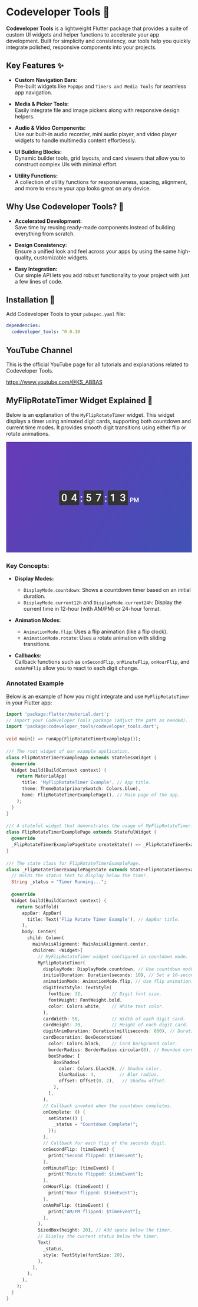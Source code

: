 # Codeveloper Tools 🚀

**Codeveloper Tools** is a lightweight Flutter package that provides a suite of custom UI widgets and helper functions to accelerate your app development. Built for simplicity and consistency, our tools help you quickly integrate polished, responsive components into your projects.

## Key Features ✨

- **Custom Navigation Bars:**  
  Pre-built widgets like `PopUps` and `Timers and Media Tools` for seamless app navigation.

- **Media & Picker Tools:**  
  Easily integrate file and image pickers along with responsive design helpers.

- **Audio & Video Components:**  
  Use our built-in audio recorder, mini audio player, and video player widgets to handle multimedia content effortlessly.

- **UI Building Blocks:**  
  Dynamic builder tools, grid layouts, and card viewers that allow you to construct complex UIs with minimal effort.

- **Utility Functions:**  
  A collection of utility functions for responsiveness, spacing, alignment, and more to ensure your app looks great on any device.

## Why Use Codeveloper Tools? 🤔

- **Accelerated Development:**  
  Save time by reusing ready-made components instead of building everything from scratch.

- **Design Consistency:**  
  Ensure a unified look and feel across your apps by using the same high-quality, customizable widgets.

- **Easy Integration:**  
  Our simple API lets you add robust functionality to your project with just a few lines of code.

## Installation 🔧

Add Codeveloper Tools to your `pubspec.yaml` file:

```yaml
dependencies:
  codeveloper_tools: ^0.0.10
```

## YouTube Channel

This is the official YouTube page for all tutorials and explanations related to Codeveloper Tools.

https://www.youtube.com/@KS_ABBAS





## MyFlipRotateTimer Widget Explained 🔄

Below is an explanation of the `MyFlipRotateTimer` widget. This widget displays a timer using animated digit cards, supporting both countdown and current time modes. It provides smooth digit transitions using either flip or rotate animations.

![MyFlipRotateTimer Widget](images/MyFlipRotateTimer.png)

### Key Concepts:
- **Display Modes:**  
  - `DisplayMode.countdown`: Shows a countdown timer based on an initial duration.  
  - `DisplayMode.current12h` and `DisplayMode.current24h`: Display the current time in 12-hour (with AM/PM) or 24-hour format.
  
- **Animation Modes:**  
  - `AnimationMode.flip`: Uses a flip animation (like a flip clock).  
  - `AnimationMode.rotate`: Uses a rotate animation with sliding transitions.

- **Callbacks:**  
  Callback functions such as `onSecondFlip`, `onMinuteFlip`, `onHourFlip`, and `onAmPmFlip` allow you to react to each digit change.

### Annotated Example

Below is an example of how you might integrate and use `MyFlipRotateTimer` in your Flutter app:

```dart
import 'package:flutter/material.dart';
// Import your Codeveloper Tools package (adjust the path as needed).
import 'package:codeveloper_tools/codeveloper_tools.dart'; 

void main() => runApp(FlipRotateTimerExampleApp());

/// The root widget of our example application.
class FlipRotateTimerExampleApp extends StatelessWidget {
  @override
  Widget build(BuildContext context) {
    return MaterialApp(
      title: 'MyFlipRotateTimer Example', // App title.
      theme: ThemeData(primarySwatch: Colors.blue),
      home: FlipRotateTimerExamplePage(), // Main page of the app.
    );
  }
}

/// A stateful widget that demonstrates the usage of MyFlipRotateTimer.
class FlipRotateTimerExamplePage extends StatefulWidget {
  @override
  _FlipRotateTimerExamplePageState createState() => _FlipRotateTimerExamplePageState();
}

/// The state class for FlipRotateTimerExamplePage.
class _FlipRotateTimerExamplePageState extends State<FlipRotateTimerExamplePage> {
  // Holds the status text to display below the timer.
  String _status = "Timer Running...";

  @override
  Widget build(BuildContext context) {
    return Scaffold(
      appBar: AppBar(
        title: Text('Flip Rotate Timer Example'), // AppBar title.
      ),
      body: Center(
        child: Column(
          mainAxisAlignment: MainAxisAlignment.center,
          children: <Widget>[
            // MyFlipRotateTimer widget configured in countdown mode.
            MyFlipRotateTimer(
              displayMode: DisplayMode.countdown, // Use countdown mode.
              initialDuration: Duration(seconds: 10), // Set a 10-second countdown.
              animationMode: AnimationMode.flip, // Use flip animation.
              digitTextStyle: TextStyle(
                fontSize: 32,           // Digit font size.
                fontWeight: FontWeight.bold,
                color: Colors.white,    // White text color.
              ),
              cardWidth: 50,            // Width of each digit card.
              cardHeight: 70,           // Height of each digit card.
              digitAnimDuration: Duration(milliseconds: 800), // Duration of the flip animation.
              cardDecoration: BoxDecoration(
                color: Colors.black,    // Card background color.
                borderRadius: BorderRadius.circular(8), // Rounded corners.
                boxShadow: [
                  BoxShadow(
                    color: Colors.black26, // Shadow color.
                    blurRadius: 4,         // Blur radius.
                    offset: Offset(0, 2),   // Shadow offset.
                  ),
                ],
              ),
              // Callback invoked when the countdown completes.
              onComplete: () {
                setState(() {
                  _status = "Countdown Complete!";
                });
              },
              // Callback for each flip of the seconds digit.
              onSecondFlip: (timeEvent) {
                print("Second flipped: $timeEvent");
              },
              onMinuteFlip: (timeEvent) {
                print("Minute flipped: $timeEvent");
              },
              onHourFlip: (timeEvent) {
                print("Hour flipped: $timeEvent");
              },
              onAmPmFlip: (timeEvent) {
                print("AM/PM flipped: $timeEvent");
              },
            ),
            SizedBox(height: 20), // Add space below the timer.
            // Display the current status below the timer.
            Text(
              _status,
              style: TextStyle(fontSize: 20),
            ),
          ],
        ),
      ),
    );
  }
}
